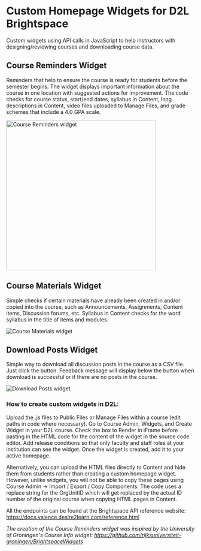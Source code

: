 # Custom Homepage Widgets for D2L Brightspace

Custom widgets using API calls in JavaScript to help instructors with designing/reviewing courses and downloading course data.

## Course Reminders Widget

Reminders that help to ensure the course is ready for students before the semester begins. The widget displays important information about the course in one location with suggested actions for improvement. The code checks for course status, start/end dates, syllabus in Content, long descriptions in Content, video files uploaded to Manage Files, and grade schemes that include a 4.0 GPA scale. 

<img src="https://jenniferlynnwagner.com/img/widgets/reminders.png" width="400" alt="Course Reminders widget">


## Course Materials Widget

Simple checks if certain materials have already been created in and/or copied into the course, such as Announcements, Assignments, Content items, Discussion forums, etc. Syllabus in Content checks for the word syllabus in the title of items and modules.

![Course Materials widget](https://jenniferlynnwagner.com/img/widgets/materials.png)

## Download Posts Widget

Simple way to download all discussion posts in the course as a CSV file. Just click the button. Feedback message will display below the button when download is successful or if there are no posts in the course.

![Download Posts widget](https://jenniferlynnwagner.com/img/widgets/posts.png)

### How to create custom widgets in D2L:

Upload the .js files to Public Files or Manage Files within a course (edit paths in code where necessary). Go to Course Admin, Widgets, and Create Widget in your D2L course. Check the box to Render in iFrame before pasting in the HTML code for the content of the widget in the source code editor. Add release conditions so that only faculty and staff roles at your institution can see the widget. Once the widget is created, add it to your active homepage.

Alternatively, you can upload the HTML files directly to Content and hide them from students rather than creating a custom homepage widget. However, unlike widgets, you will not be able to copy these pages using Course Admin -> Import / Export / Copy Components. The code uses a replace string for the OrgUnitID which will get replaced by the actual ID number of the original course when copying HTML pages in Content.

All the endpoints can be found at the Brightspace API reference website: https://docs.valence.desire2learn.com/reference.html

*The creation of the Course Reminders widget was inspired by the University of Groningen's Course Info widget: https://github.com/rijksuniversiteit-groningen/BrightspaceWidgets*
